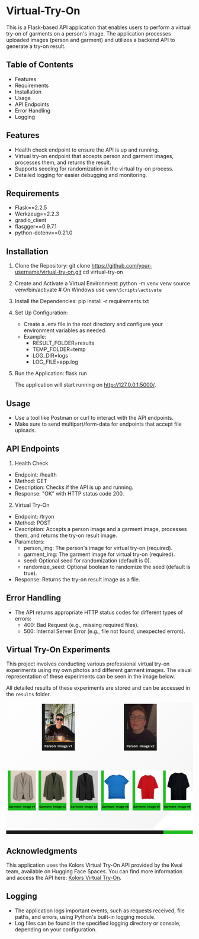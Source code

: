 # Virtual-Try-On

This is a Flask-based API application that enables users to perform a virtual try-on of garments on a person's image. The application processes uploaded images (person and garment) and utilizes a backend API to generate a try-on result.

## Table of Contents

- Features
- Requirements
- Installation
- Usage
- API Endpoints
- Error Handling
- Logging

## Features

- Health check endpoint to ensure the API is up and running.
- Virtual try-on endpoint that accepts person and garment images, processes them, and returns the result.
- Supports seeding for randomization in the virtual try-on process.
- Detailed logging for easier debugging and monitoring.

## Requirements

- Flask==2.2.5
- Werkzeug==2.2.3
- gradio_client
- flasgger==0.9.7.1
- python-dotenv==0.21.0

## Installation

1. Clone the Repository:
   git clone https://github.com/your-username/virtual-try-on.git
   cd virtual-try-on

2. Create and Activate a Virtual Environment:
   python -m venv venv
   source venv/bin/activate  # On Windows use `venv\Scripts\activate`

3. Install the Dependencies:
   pip install -r requirements.txt

4. Set Up Configuration:
   - Create a .env file in the root directory and configure your environment variables as needed.
   - Example:
       - RESULT_FOLDER=results
       - TEMP_FOLDER=temp
       - LOG_DIR=logs
       - LOG_FILE=app.log

5. Run the Application:
   flask run

   The application will start running on http://127.0.0.1:5000/.

## Usage

- Use a tool like Postman or curl to interact with the API endpoints.
- Make sure to send multipart/form-data for endpoints that accept file uploads.

## API Endpoints

1. Health Check

- Endpoint: /health
- Method: GET
- Description: Checks if the API is up and running.
- Response: "OK" with HTTP status code 200.

2. Virtual Try-On

- Endpoint: /tryon
- Method: POST
- Description: Accepts a person image and a garment image, processes them, and returns the try-on result image.
- Parameters:
  - person_img: The person's image for virtual try-on (required).
  - garment_img: The garment image for virtual try-on (required).
  - seed: Optional seed for randomization (default is 0).
  - randomize_seed: Optional boolean to randomize the seed (default is true).
- Response: Returns the try-on result image as a file.

## Error Handling

- The API returns appropriate HTTP status codes for different types of errors:
  - 400: Bad Request (e.g., missing required files).
  - 500: Internal Server Error (e.g., file not found, unexpected errors).

## Virtual Try-On Experiments

This project involves conducting various professional virtual try-on experiments using my own photos and different garment images. The visual representation of these experiments can be seen in the image below.

All detailed results of these experiments are stored and can be accessed in the `results` folder.

![Virtual Try-On Visual](images/virtual-tryon-collage.png)

## Acknowledgments

This application uses the Kolors Virtual Try-On API provided by the Kwai team, available on Hugging Face Spaces. You can find more information and access the API here: [Kolors Virtual Try-On](https://huggingface.co/spaces/Kwai-Kolors/Kolors-Virtual-Try-On).

## Logging

- The application logs important events, such as requests received, file paths, and errors, using Python's built-in logging module.
- Log files can be found in the specified logging directory or console, depending on your configuration.
